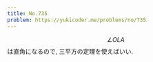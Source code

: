 ```yaml
---
title: No.735
problem: https://yukicoder.me/problems/no/735
---
```

$$ \angle OLA $$ は直角になるので, 三平方の定理を使えばいい.
